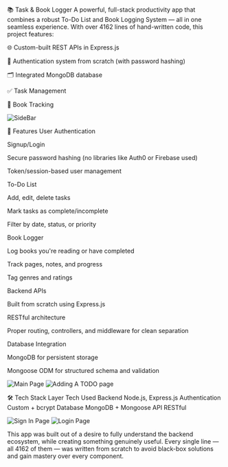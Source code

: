 📚 Task & Book Logger
A powerful, full-stack productivity app that combines a robust To-Do List and Book Logging System — all in one seamless experience. With over 4162 lines of hand-written code, this project features:

🌐 Custom-built REST APIs in Express.js

🔐 Authentication system from scratch (with password hashing)

🗂️ Integrated MongoDB database

✅ Task Management

📖 Book Tracking

![SideBar](https://github.com/user-attachments/assets/49db4e09-3834-432b-a513-ce9f4569aea3)


🚀 Features
User Authentication

Signup/Login

Secure password hashing (no libraries like Auth0 or Firebase used)

Token/session-based user management

To-Do List

Add, edit, delete tasks

Mark tasks as complete/incomplete

Filter by date, status, or priority

Book Logger

Log books you're reading or have completed

Track pages, notes, and progress

Tag genres and ratings

Backend APIs

Built from scratch using Express.js

RESTful architecture

Proper routing, controllers, and middleware for clean separation

Database Integration

MongoDB for persistent storage

Mongoose ODM for structured schema and validation

![Main Page](https://github.com/user-attachments/assets/696c5f9e-8655-4730-b4dd-ca0a1a5085d3)
![Adding A TODO page](https://github.com/user-attachments/assets/df9650f2-4d7e-477f-aea0-9e9e1da421d3)


🛠️ Tech Stack
Layer	Tech Used
Backend	Node.js, Express.js
Authentication	Custom + bcrypt
Database	MongoDB + Mongoose
API	RESTful

![Sign In Page](https://github.com/user-attachments/assets/34871bf1-803a-4d53-9bd2-9d1ff2dfd1a5)
![Login Page](https://github.com/user-attachments/assets/22459788-4341-4c15-98e5-850cb527a29c)




This app was built out of a desire to fully understand the backend ecosystem, while creating something genuinely useful. Every single line — all 4162 of them — was written from scratch to avoid black-box solutions and gain mastery over every component.
